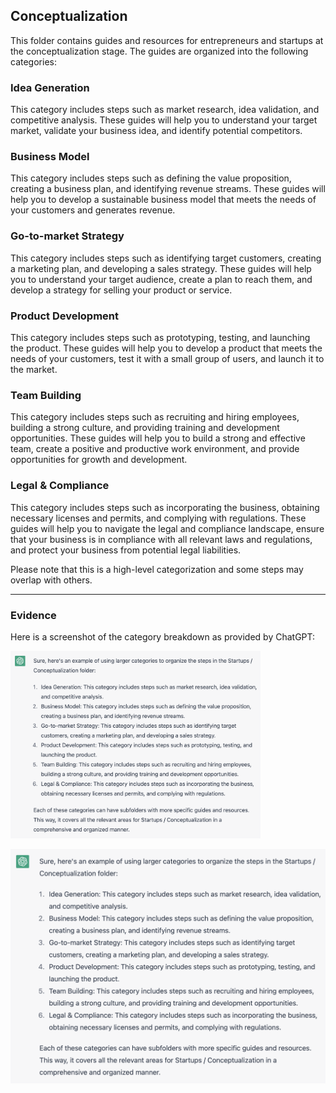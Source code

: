 ## Conceptualization

This folder contains guides and resources for entrepreneurs and startups at the conceptualization stage. The guides are organized into the following categories:

### Idea Generation

This category includes steps such as market research, idea validation, and competitive analysis. These guides will help you to understand your target market, validate your business idea, and identify potential competitors.

### Business Model

This category includes steps such as defining the value proposition, creating a business plan, and identifying revenue streams. These guides will help you to develop a sustainable business model that meets the needs of your customers and generates revenue.

### Go-to-market Strategy

This category includes steps such as identifying target customers, creating a marketing plan, and developing a sales strategy. These guides will help you to understand your target audience, create a plan to reach them, and develop a strategy for selling your product or service.

### Product Development

This category includes steps such as prototyping, testing, and launching the product. These guides will help you to develop a product that meets the needs of your customers, test it with a small group of users, and launch it to the market.

### Team Building

This category includes steps such as recruiting and hiring employees, building a strong culture, and providing training and development opportunities. These guides will help you to build a strong and effective team, create a positive and productive work environment, and provide opportunities for growth and development.

### Legal & Compliance

This category includes steps such as incorporating the business, obtaining necessary licenses and permits, and complying with regulations. These guides will help you to navigate the legal and compliance landscape, ensure that your business is in compliance with all relevant laws and regulations, and protect your business from potential legal liabilities.

Please note that this is a high-level categorization and some steps may overlap with others.

---

### Evidence

Here is a screenshot of the category breakdown as provided by ChatGPT:

<img src="images/conceptualization_categories.png" width="400" height="300">

![Category breakdown](images/conceptualization_categories.png)

